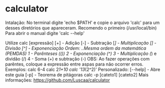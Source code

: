 # calculator
Intalação:
No terminal digite 'echo $PATH' e copie o arquivo 'calc' para um desses diretórios que apareceram. Recomendo o primeiro (/usr/local/bin)
Para abrir o manual digite 'calc --help'

Utilize calc [expressão]
  [+] - Adição
  [-] - Subtração
  [*] - Multiplicação
  [\] - Divisão
  [^] - Exponenciação
 Ordem: 
   ..Mesma ordem da matemática (PEMDAS)
   1 - Parênteses (())
   2 - Exponenciação (^)
   3 - Multiplicação (*) e dividão (/)
   4 - Soma (+) e subtração (-)
 OBS: Ao fazer operações com parêntes, coloque a expressão entre aspas para não ocorrer erros.
 Exemplos:
   calc 6-4
   calc 2*1+10
   calc '13*(2^2)'
 Personalizado:
   [--help] - Abre este guia
   [-p] - Teorema de pitágoras
      calc -p [cateto1] [cateto2]
Mais informações: https://github.com/Luscaa/calculator

